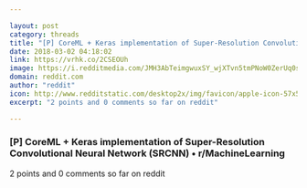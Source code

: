 ```yaml
---

layout: post
category: threads
title: "[P] CoreML + Keras implementation of Super-Resolution Convolutional Neural Network (SRCNN)"
date: 2018-03-02 04:18:02
link: https://vrhk.co/2CSEOUh
image: https://i.redditmedia.com/JMH3AbTeimgwuxSY_wjXTvn5tmPNoW0ZerUq0stvZj0.jpg?w=320&s=1ed309b23b144d7fa674ca068e6ef96c
domain: reddit.com
author: "reddit"
icon: http://www.redditstatic.com/desktop2x/img/favicon/apple-icon-57x57.png
excerpt: "2 points and 0 comments so far on reddit"

---
```


### [P] CoreML + Keras implementation of Super-Resolution Convolutional Neural Network (SRCNN) • r/MachineLearning

2 points and 0 comments so far on reddit